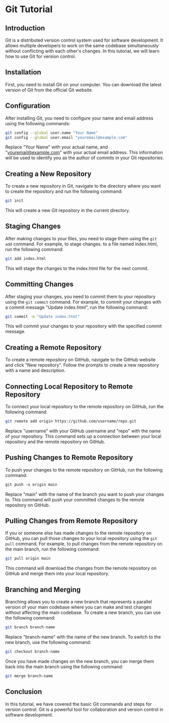 # Git Tutorial

## Introduction

Git is a distributed version control system used for software development. It allows multiple developers to work on the same codebase simultaneously without conflicting with each other's changes. In this tutorial, we will learn how to use Git for version control.

## Installation

First, you need to install Git on your computer. You can download the latest version of Git from the official Git website.

## Configuration

After installing Git, you need to configure your name and email address using the following commands:

```bash
git config --global user.name "Your Name"
git config --global user.email "youremail@example.com"
```
Replace "Your Name" with your actual name, and "youremail@example.com" with your actual email address. This information will be used to identify you as the author of commits in your Git repositories.

## Creating a New Repository

To create a new repository in Git, navigate to the directory where you want to create the repository and run the following command:

```bash
git init
```
This will create a new Git repository in the current directory.

## Staging Changes

After making changes to your files, you need to stage them using the `git add` command. For example, to stage changes. to a file named index.html, run the following command:

```bash
git add index.html
```
This will stage the changes to the index.html file for the next commit.

## Committing Changes

After staging your changes, you need to commit them to your repository using the `git commit` command. For example, to commit your changes with a commit message "Update index.html", run the following command:

```bash
git commit -m "Update index.html"
```
This will commit your changes to your repository with the specified commit message.

## Creating a Remote Repository

To create a remote repository on GitHub, navigate to the GitHub website and click "New repository". Follow the prompts to create a new repository with a name and description.

## Connecting Local Repository to Remote Repository

To connect your local repository to the remote repository on GitHub, run the following command:

```bash
git remote add origin https://github.com/username/repo.git
```
Replace "username" with your GitHub username and "repo" with the name of your repository. This command sets up a connection between your local repository and the remote repository on GitHub.

## Pushing Changes to Remote Repository

To push your changes to the remote repository on GitHub, run the following command:

```css
git push -u origin main
```
Replace "main" with the name of the branch you want to push your changes to. This command will push your committed changes to the remote repository on GitHub.

## Pulling Changes from Remote Repository

If you or someone else has made changes to the remote repository on GitHub, you can pull those changes to your local repository using the `git pull` command. For example, to pull changes from the remote repository on the main branch, run the following command:

```bash
git pull origin main
```
This command will download the changes from the remote repository on GitHub and merge them into your local repository.

## Branching and Merging

Branching allows you to create a new branch that represents a parallel version of your main codebase where you can make and test changes without affecting the main codebase. To create a new branch, you can use the following command:

```bash
git branch branch-name
```
Replace "branch-name" with the name of the new branch. To switch to the new branch, use the following command:

```bash
git checkout branch-name
```
Once you have made changes on the new branch, you can merge them back into the main branch using the following command:

```bash
git merge branch-name
```

## Conclusion

In this tutorial, we have covered the basic Git commands and steps for version control. Git is a powerful tool for collaboration and version control in software development.